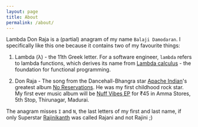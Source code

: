 ```yaml
---
layout: page
title: About
permalink: /about/
---
```


Lambda Don Raja is a (partial) anagram of my name `Balaji Damodaran`. I specifically like this one because it contains two of my favourite things:

1. Lambda (λ) - the 11th Greek letter. For a software engineer, `lambda` refers to lambda functions, which derives its name from [Lambda calculus](https://en.wikipedia.org/wiki/Lambda_calculus) - the foundation for functional programming.

2. Don Raja - The song from the Dancehall-Bhangra star [Apache Indian](https://en.m.wikipedia.org/wiki/Apache_Indian)'s greatest album [No Reservations](https://open.spotify.com/album/6mVgdxshOzKoulrupVh9JA). He was my first childhood rock star. My first ever music album will be [Nuff Vibes EP](https://www.amazon.com/Nuff-Vibes-EP-Apache-Indian/dp/B01K8RI78G) for ₹45 in Amma Stores, 5th Stop, Thirunagar, Madurai.

The anagram misses `I` and `N`, the last letters of my first and last name, if only Superstar [Rajinikanth](https://en.wikipedia.org/wiki/Rajinikanth) was called Rajani and not Rajini ;)
